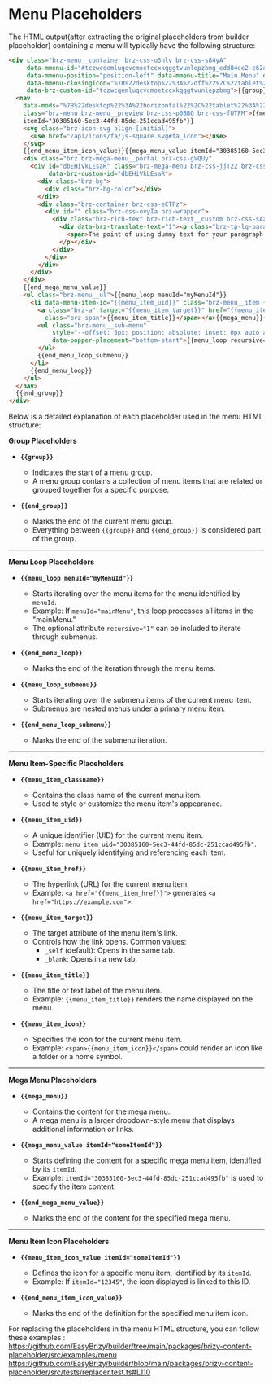 # Menu Placeholders

The HTML output(after extracting the original placeholders from builder placeholder) containing a menu will typically have the following structure:

```html
<div class="brz-menu__container brz-css-u3hlv brz-css-s84yA"
     data-mmenu-id="#tczwcqemluqcvcmoetccxkqggtvunlepzbmg_edd84ee2-e62e-460e-8975-55b20e61f8e3"
     data-mmenu-position="position-left" data-mmenu-title="Main Menu" data-mmenu-stickytitle="on"
     data-mmenu-closingicon="%7B%22desktop%22%3A%22off%22%2C%22tablet%22%3A%22off%22%2C%22mobile%22%3A%22off%22%7D"
     data-brz-custom-id="tczwcqemluqcvcmoetccxkqggtvunlepzbmg">{{group}}
  <nav
    data-mods="%7B%22desktop%22%3A%22horizontal%22%2C%22tablet%22%3A%22horizontal%22%2C%22mobile%22%3A%22horizontal%22%7D"
    class="brz-menu brz-menu__preview brz-css-p0BBO brz-css-fUTFM">{{menu_item_icon_value
    itemId="30385160-5ec3-44fd-85dc-251ccad495fb"}}
    <svg class="brz-icon-svg align-[initial]">
      <use href="/api/icons/fa/js-square.svg#fa_icon"></use>
    </svg>
    {{end_menu_item_icon_value}}{{mega_menu_value itemId="30385160-5ec3-44fd-85dc-251ccad495fb"}}
    <div class="brz brz-mega-menu__portal brz-css-gVQUy"
      <div id="dbEHiVkLEsaR" class="brz-mega-menu brz-css-jjT22 brz-css-xuxve" data-uid="dbEHiVkLEsaR"
           data-brz-custom-id="dbEHiVkLEsaR">
        <div class="brz-bg">
          <div class="brz-bg-color"></div>
        </div>
        <div class="brz-container brz-css-eCTFz">
          <div id="" class="brz-css-ovyIa brz-wrapper">
            <div class="brz-rich-text brz-rich-text__custom brz-css-sAXgx" data-brz-custom-id="ui92ZMsjw4kT">
              <div data-brz-translate-text="1"><p class="brz-tp-lg-paragraph brz-css-c4H8t" data-uniq-id="wLz_q" data-generated-css="brz-css-lcImH">
                <span>The point of using dummy text for your paragraph is that it has a more-or-less normal distribution of letters. making it look like readable English.</span>
              </p></div>
            </div>
          </div>
        </div>
      </div>
    </div>
    {{end_mega_menu_value}}
    <ul class="brz-menu__ul">{{menu_loop menuId="myMenuId"}}
      <li data-menu-item-id="{{menu_item_uid}}" class="brz-menu__item {{menu_item_classname}} brz-menu__item-dropdown">
        <a class="brz-a" target="{{menu_item_target}}" href="{{menu_item_href}}" title="{{menu_item_attr_title}}">{{menu_item_icon}}<span
          class="brz-span">{{menu_item_title}}</span></a>{{mega_menu}}{{menu_loop_submenu}}
        <ul class="brz-menu__sub-menu"
            style="--offset: 5px; position: absolute; inset: 0px auto auto 0px; margin: 0px; transform: translate(0px, 68px);"
            data-popper-placement="bottom-start">{{menu_loop recursive="1"}}{{end_menu_loop}}
        </ul>
        {{end_menu_loop_submenu}}
      </li>
      {{end_menu_loop}}
    </ul>
  </nav>
  {{end_group}}
</div>
```

Below is a detailed explanation of each placeholder used in the menu HTML structure:

**Group Placeholders**

- **`{{group}}`**

  - Indicates the start of a menu group.
  - A menu group contains a collection of menu items that are related or grouped together for a specific purpose.

- **`{{end_group}}`**
  - Marks the end of the current menu group.
  - Everything between `{{group}}` and `{{end_group}}` is considered part of the group.

---

**Menu Loop Placeholders**

- **`{{menu_loop menuId="myMenuId"}}`**

  - Starts iterating over the menu items for the menu identified by `menuId`.
  - Example: If `menuId="mainMenu"`, this loop processes all items in the "mainMenu."
  - The optional attribute `recursive="1"` can be included to iterate through submenus.

- **`{{end_menu_loop}}`**

  - Marks the end of the iteration through the menu items.

- **`{{menu_loop_submenu}}`**

  - Starts iterating over the submenu items of the current menu item.
  - Submenus are nested menus under a primary menu item.

- **`{{end_menu_loop_submenu}}`**
  - Marks the end of the submenu iteration.

---

**Menu Item-Specific Placeholders**

- **`{{menu_item_classname}}`**

  - Contains the class name of the current menu item.
  - Used to style or customize the menu item's appearance.

- **`{{menu_item_uid}}`**

  - A unique identifier (UID) for the current menu item.
  - Example: `menu_item_uid="30385160-5ec3-44fd-85dc-251ccad495fb"`.
  - Useful for uniquely identifying and referencing each item.

- **`{{menu_item_href}}`**

  - The hyperlink (URL) for the current menu item.
  - Example: `<a href="{{menu_item_href}}">` generates `<a href="https://example.com">`.

- **`{{menu_item_target}}`**

  - The target attribute of the menu item's link.
  - Controls how the link opens. Common values:
    - `_self` (default): Opens in the same tab.
    - `_blank`: Opens in a new tab.

- **`{{menu_item_title}}`**

  - The title or text label of the menu item.
  - Example: `{{menu_item_title}}` renders the name displayed on the menu.

- **`{{menu_item_icon}}`**
  - Specifies the icon for the current menu item.
  - Example: `<span>{{menu_item_icon}}</span>` could render an icon like a folder or a home symbol.

---

**Mega Menu Placeholders**

- **`{{mega_menu}}`**

  - Contains the content for the mega menu.
  - A mega menu is a larger dropdown-style menu that displays additional information or links.

- **`{{mega_menu_value itemId="someItemId"}}`**

  - Starts defining the content for a specific mega menu item, identified by its `itemId`.
  - Example: `itemId="30385160-5ec3-44fd-85dc-251ccad495fb"` is used to specify the item content.

- **`{{end_mega_menu_value}}`**
  - Marks the end of the content for the specified mega menu.

---

**Menu Item Icon Placeholders**

- **`{{menu_item_icon_value itemId="someItemId"}}`**

  - Defines the icon for a specific menu item, identified by its `itemId`.
  - Example: If `itemId="12345"`, the icon displayed is linked to this ID.

- **`{{end_menu_item_icon_value}}`**
  - Marks the end of the definition for the specified menu item icon.

For replacing the placeholders in the menu HTML structure, you can follow these examples :
https://github.com/EasyBrizy/builder/tree/main/packages/brizy-content-placeholder/src/examples/menu
https://github.com/EasyBrizy/builder/blob/main/packages/brizy-content-placeholder/src/tests/replacer.test.ts#L110
